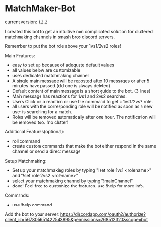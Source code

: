 # MatchMaker-Bot
current version: 1.2.2

I created this bot to get an intuitive non complicated solution for cluttered matchmaking channels in smash bros discord servers.

Remember to put the bot role above your 1vs1/2vs2 roles!

Main Features:
- easy to set up because of adequate default values
- all values below are customizable
- uses dedicated matchmaking channel
- A single main message will be reposted after 10 messages or after 5 minutes have passed.(old one is always deleted)
- Default content of main message is a short guide to the bot. (3 lines)
- Main message has reactions for 1vs1 and 2vs2 searches.
- Users Click on a reaction or use the command to get a 1vs1/2vs2 role.
- all users with the corresponding role will be notified as soon as a new user is searching for a match.
- Roles will be removed automatically after one hour. The notification will be removed too. (no clutter)

Additional Features(optional):
- roll command
- create custom commands that make the bot either respond in the same channel or send a direct message

Setup Matchmaking:
- Set up your matchmaking roles by typing "!set role 1vs1 \<rolename\>" and "!set role 2vs2 \<rolename\>"
- select your matchmaking channel by typing "!mainChannel"
- done! Feel free to customize the features. use !help for more info.

Commands:
- use !help command

Add the bot to your server:
https://discordapp.com/oauth2/authorize?client_id=567805651422543895&permissions=268512320&scope=bot
